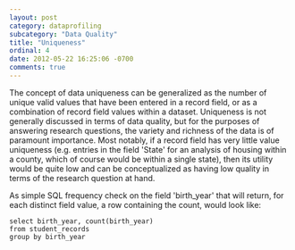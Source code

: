 ```yaml
---
layout: post
category: dataprofiling
subcategory: "Data Quality"
title: "Uniqueness"
ordinal: 4
date: 2012-05-22 16:25:06 -0700
comments: true
---
```


The concept of data uniqueness can be generalized as the number of unique valid values that have been entered in a record field, or as a combination of record field values within a dataset. Uniqueness is not generally discussed in terms of data quality, but for the purposes of answering research questions, the variety and richness of the data is of paramount importance. Most notably, if a record field has very little value uniqueness (e.g. entries in the field 'State' for an analysis of housing within a county, which of course would be within a single state), then its utility would be quite low and can be conceptualized as having low quality in terms of the research question at hand.

As simple SQL frequency check on the field 'birth_year' that will return, for each distinct field value, a row containing the count, would look like:

    select birth_year, count(birth_year)
    from student_records
    group by birth_year
